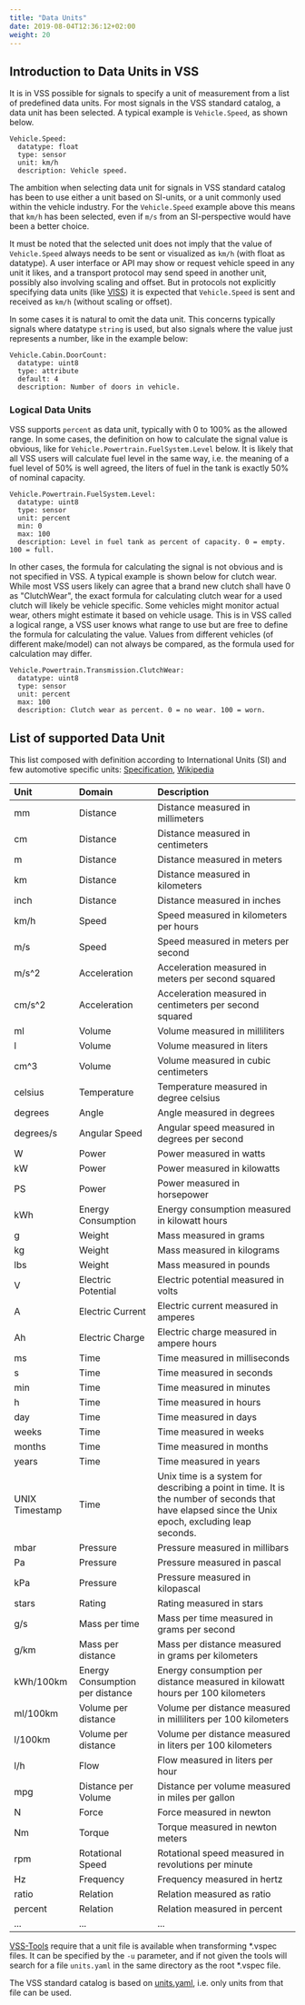 ```yaml
---
title: "Data Units"
date: 2019-08-04T12:36:12+02:00
weight: 20
---
```


## Introduction to Data Units in VSS

It is in VSS possible for signals to specify a unit of measurement from a list of predefined data units.
For most signals in the VSS standard catalog, a data unit has been selected. A typical example is `Vehicle.Speed`, as shown below.

```
Vehicle.Speed:
  datatype: float
  type: sensor
  unit: km/h
  description: Vehicle speed.
```

The ambition when selecting data unit for signals in VSS standard catalog has been to use either a unit based on SI-units,
or a unit commonly used within the vehicle industry. For the `Vehicle.Speed` example above this means that `km/h` has been selected,
even if `m/s` from an SI-perspective would have been a better choice.

It must be noted that the selected unit does not imply that the value of `Vehicle.Speed` always needs to be sent or visualized
as `km/h` (with float as datatype). A user interface or API may show or request vehicle speed in any unit it likes,
and a transport protocol may send speed in another unit, possibly also involving scaling and offset.
But in protocols not explicitly specifying data units (like [VISS](https://raw.githack.com/w3c/automotive/gh-pages/spec/VISSv2_Core.html))
it is expected that `Vehicle.Speed` is sent and received as `km/h` (without scaling or offset).

In some cases it is natural to omit the data unit. This concerns typically signals where datatype `string` is used,
but also signals where the value just represents a number, like in the example below:

```
Vehicle.Cabin.DoorCount:
  datatype: uint8
  type: attribute
  default: 4
  description: Number of doors in vehicle.
```
### Logical Data Units

VSS supports `percent` as data unit, typically with 0 to 100% as the allowed range.
In some cases, the definition on how to calculate the signal value is obvious, like for `Vehicle.Powertrain.FuelSystem.Level`
below. It is likely that all VSS users will calculate fuel level in the same way, i.e. the meaning of a fuel level of 50%
is well agreed, the liters of fuel in the tank is exactly 50% of nominal capacity.

```
Vehicle.Powertrain.FuelSystem.Level:
  datatype: uint8
  type: sensor
  unit: percent
  min: 0
  max: 100
  description: Level in fuel tank as percent of capacity. 0 = empty. 100 = full.

```

In other cases, the formula for calculating the signal is not obvious and is not specified in VSS. A typical example is shown below for clutch wear.
While most VSS users likely can agree that a brand new clutch shall have 0 as "ClutchWear",
the exact formula for calculating clutch wear for a used clutch will likely be vehicle specific.
Some vehicles might monitor actual wear, others might estimate it based on vehicle usage.
This is in VSS called a logical range, a VSS user knows what range to use but are free to define the formula for calculating the value.
Values from different vehicles (of different make/model) can not always be compared, as the formula used for calculation may differ.

```
Vehicle.Powertrain.Transmission.ClutchWear:
  datatype: uint8
  type: sensor
  unit: percent
  max: 100
  description: Clutch wear as percent. 0 = no wear. 100 = worn.
```


## List of supported Data Unit

This list composed with definition according to International Units (SI) and few automotive specific units: [Specification](https://www.iso.org/standard/30669.html), [Wikipedia](https://en.wikipedia.org/wiki/International_System_of_Units)


Unit          | Domain                          | Description
:-------------|:--------------------------------|:-------------
mm            | Distance                        | Distance measured in millimeters
cm            | Distance                        | Distance measured in centimeters
m             | Distance                        | Distance measured in meters
km            | Distance                        | Distance measured in kilometers
inch          | Distance                        | Distance measured in inches
km/h          | Speed                           | Speed measured in kilometers per hours
m/s           | Speed                           | Speed measured in meters per second
m/s^2         | Acceleration                    | Acceleration measured in meters per second squared
cm/s^2        | Acceleration                    | Acceleration measured in centimeters per second squared
ml            | Volume                          | Volume measured in milliliters
l             | Volume                          | Volume measured in liters
cm^3          | Volume                          | Volume measured in cubic centimeters
celsius       | Temperature                     | Temperature measured in degree celsius
degrees       | Angle                           | Angle measured in degrees
degrees/s     | Angular Speed                   | Angular speed measured in degrees per second
W             | Power                           | Power measured in watts
kW            | Power                           | Power measured in kilowatts
PS            | Power                           | Power measured in horsepower
kWh           | Energy Consumption              | Energy consumption measured in kilowatt hours
g             | Weight                          | Mass measured in grams
kg            | Weight                          | Mass measured in kilograms
lbs           | Weight                          | Mass measured in pounds
V             | Electric Potential              | Electric potential measured in volts
A             | Electric Current                | Electric current measured in amperes
Ah            | Electric Charge                 | Electric charge measured in ampere hours
ms            | Time                            | Time measured in milliseconds
s             | Time                            | Time measured in seconds
min           | Time                            | Time measured in minutes
h             | Time                            | Time measured in hours
day           | Time                            | Time measured in days
weeks         | Time                            | Time measured in weeks
months        | Time                            | Time measured in months
years         | Time                            | Time measured in years
UNIX Timestamp| Time                            | Unix time is a system for describing a point in time. It is the number of seconds that have elapsed since the Unix epoch, excluding leap seconds.
mbar          | Pressure                        | Pressure measured in millibars
Pa            | Pressure                        | Pressure measured in pascal
kPa           | Pressure                        | Pressure measured in kilopascal
stars         | Rating                          | Rating measured in stars
g/s           | Mass per time                   | Mass per time measured in grams per second
g/km          | Mass per distance               | Mass per distance measured in grams per kilometers
kWh/100km     | Energy Consumption per distance | Energy consumption per distance measured in kilowatt hours per 100 kilometers
ml/100km      | Volume per distance             | Volume per distance measured in milliliters per 100 kilometers
l/100km       | Volume per distance             | Volume per distance measured in liters per 100 kilometers
l/h           | Flow                            | Flow measured in liters per hour
mpg           | Distance per Volume             | Distance per volume measured in miles per gallon
N             | Force                           | Force measured in newton
Nm            | Torque                          | Torque measured in newton meters
rpm           | Rotational Speed                | Rotational speed measured in revolutions per minute
Hz            | Frequency                       | Frequency measured in hertz
ratio         | Relation                        | Relation measured as ratio
percent       | Relation                        | Relation measured in percent
... | ... | ...

[VSS-Tools](https://github.com/COVESA/vss-tools) require that a unit file is available when transforming *.vspec files.
It can be specified by the `-u` parameter, and if not given the tools will search for a file `units.yaml`
in the same directory as the root *.vspec file.

The VSS standard catalog is based on [units.yaml](https://github.com/COVESA/vehicle_signal_specification/blob/master/spec/units.yaml),
i.e. only units from that file can be used.
